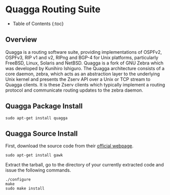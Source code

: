 # Quagga Routing Suite

* Table of Contents
{:toc}

## Overview

 Quagga is a routing software suite, providing implementations of OSPFv2, OSPFv3, RIP v1 and v2, RIPng and BGP-4 for Unix platforms, particularly FreeBSD, Linux, Solaris and NetBSD. Quagga is a fork of GNU Zebra which was developed by Kunihiro Ishiguro.
The Quagga architecture consists of a core daemon, zebra, which acts as an abstraction layer to the underlying Unix kernel and presents the Zserv API over a Unix or TCP stream to Quagga clients. It is these Zserv clients which typically implement a routing protocol and communicate routing updates to the zebra daemon.

## Quagga Package Install

```shell
sudo apt-get install quagga
```

## Quagga Source Install

First, download the source code from their [official webpage](https://www.quagga.net/).
```shell
sudo apt-get install gawk
```
Extract the tarball, go to the directory of your currently extracted code and issue the following commands.
```shell
./configure
make
sudo make install
```
